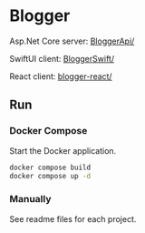 # Blogger

Asp.Net Core server: [BloggerApi/](BloggerApi/)

SwiftUI client: [BloggerSwift/](BloggerSwift/)

React client: [blogger-react/](blogger-react/)

## Run

### Docker Compose

Start the Docker application.

``` sh
docker compose build
docker compose up -d
```

### Manually

See readme files for each project.
